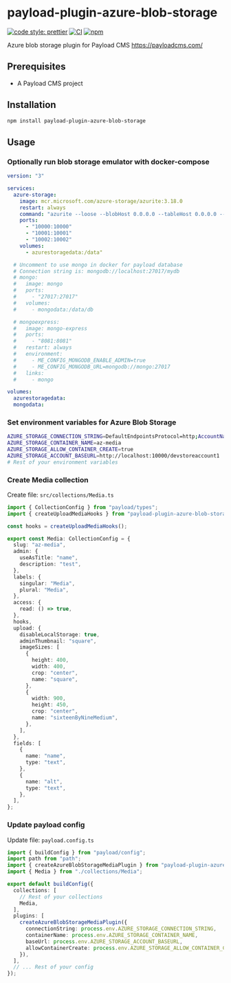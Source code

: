 # payload-plugin-azure-blob-storage

[![code style: prettier](https://img.shields.io/badge/code_style-prettier-ff69b4.svg?style=rounded-square)](https://github.com/prettier/prettier)
[![CI](https://github.com/alexbechmann/payload-plugin-azure-blob-storage/actions/workflows/ci.yml/badge.svg?branch=main)](https://github.com/alexbechmann/payload-plugin-azure-blob-storage/actions/workflows/ci.yml)
[![npm](https://img.shields.io/npm/v/payload-plugin-azure-blob-storage.svg)](https://www.npmjs.com/package/payload-plugin-azure-blob-storage)

Azure blob storage plugin for Payload CMS <https://payloadcms.com/>

## Prerequisites

- A Payload CMS project

## Installation

```bash
npm install payload-plugin-azure-blob-storage
```

## Usage

### Optionally run blob storage emulator with docker-compose

```yaml
version: "3"

services:
  azure-storage:
    image: mcr.microsoft.com/azure-storage/azurite:3.18.0
    restart: always
    command: "azurite --loose --blobHost 0.0.0.0 --tableHost 0.0.0.0 --queueHost 0.0.0.0"
    ports:
      - "10000:10000"
      - "10001:10001"
      - "10002:10002"
    volumes:
      - azurestoragedata:/data"

  # Uncomment to use mongo in docker for payload database
  # Connection string is: mongodb://localhost:27017/mydb
  # mongo:
  #   image: mongo
  #   ports:
  #     - "27017:27017"
  #   volumes:
  #     - mongodata:/data/db

  # mongoexpress:
  #   image: mongo-express
  #   ports:
  #     - "8081:8081"
  #   restart: always
  #   environment:
  #     - ME_CONFIG_MONGODB_ENABLE_ADMIN=true
  #     - ME_CONFIG_MONGODB_URL=mongodb://mongo:27017
  #   links:
  #     - mongo

volumes:
  azurestoragedata:
  mongodata:
```

### Set environment variables for Azure Blob Storage

```bash
AZURE_STORAGE_CONNECTION_STRING=DefaultEndpointsProtocol=http;AccountName=devstoreaccount1;AccountKey=Eby8vdM02xNOcqFlqUwJPLlmEtlCDXJ1OUzFT50uSRZ6IFsuFq2UVErCz4I6tq/K1SZFPTOtr/KBHBeksoGMGw==;BlobEndpoint=http://localhost:10000/devstoreaccount1;QueueEndpoint=http://localhost:10001/devstoreaccount1;
AZURE_STORAGE_CONTAINER_NAME=az-media
AZURE_STORAGE_ALLOW_CONTAINER_CREATE=true
AZURE_STORAGE_ACCOUNT_BASEURL=http://localhost:10000/devstoreaccount1
# Rest of your environment variables
```

### Create Media collection

Create file: `src/collections/Media.ts`

```typescript
import { CollectionConfig } from "payload/types";
import { createUploadMediaHooks } from "payload-plugin-azure-blob-storage";

const hooks = createUploadMediaHooks();

export const Media: CollectionConfig = {
  slug: "az-media",
  admin: {
    useAsTitle: "name",
    description: "test",
  },
  labels: {
    singular: "Media",
    plural: "Media",
  },
  access: {
    read: () => true,
  },
  hooks,
  upload: {
    disableLocalStorage: true,
    adminThumbnail: "square",
    imageSizes: [
      {
        height: 400,
        width: 400,
        crop: "center",
        name: "square",
      },
      {
        width: 900,
        height: 450,
        crop: "center",
        name: "sixteenByNineMedium",
      },
    ],
  },
  fields: [
    {
      name: "name",
      type: "text",
    },
    {
      name: "alt",
      type: "text",
    },
  ],
};
```

### Update payload config

Update file: `payload.config.ts`

```ts
import { buildConfig } from "payload/config";
import path from "path";
import { createAzureBlobStorageMediaPlugin } from "payload-plugin-azure-blob-storage";
import { Media } from "./collections/Media";

export default buildConfig({
  collections: [
    // Rest of your collections
    Media,
  ],
  plugins: [
    createAzureBlobStorageMediaPlugin({
      connectionString: process.env.AZURE_STORAGE_CONNECTION_STRING,
      containerName: process.env.AZURE_STORAGE_CONTAINER_NAME,
      baseUrl: process.env.AZURE_STORAGE_ACCOUNT_BASEURL,
      allowContainerCreate: process.env.AZURE_STORAGE_ALLOW_CONTAINER_CREATE === "true",
    }),
  ],
  // ... Rest of your config
});
```
